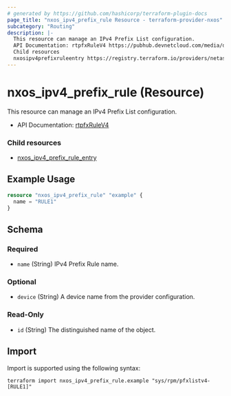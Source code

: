 ```yaml
---
# generated by https://github.com/hashicorp/terraform-plugin-docs
page_title: "nxos_ipv4_prefix_rule Resource - terraform-provider-nxos"
subcategory: "Routing"
description: |-
  This resource can manage an IPv4 Prefix List configuration.
  API Documentation: rtpfxRuleV4 https://pubhub.devnetcloud.com/media/dme-docs-10-2-2/docs/Routing%20and%20Forwarding/rtpfx:RuleV4/
  Child resources
  nxosipv4prefixruleentry https://registry.terraform.io/providers/netascode/nxos/latest/docs/resources/ipv4_prefix_rule_entry
---
```


# nxos_ipv4_prefix_rule (Resource)

This resource can manage an IPv4 Prefix List configuration.

- API Documentation: [rtpfxRuleV4](https://pubhub.devnetcloud.com/media/dme-docs-10-2-2/docs/Routing%20and%20Forwarding/rtpfx:RuleV4/)

### Child resources

- [nxos_ipv4_prefix_rule_entry](https://registry.terraform.io/providers/netascode/nxos/latest/docs/resources/ipv4_prefix_rule_entry)

## Example Usage

```terraform
resource "nxos_ipv4_prefix_rule" "example" {
  name = "RULE1"
}
```

<!-- schema generated by tfplugindocs -->
## Schema

### Required

- `name` (String) IPv4 Prefix Rule name.

### Optional

- `device` (String) A device name from the provider configuration.

### Read-Only

- `id` (String) The distinguished name of the object.

## Import

Import is supported using the following syntax:

```shell
terraform import nxos_ipv4_prefix_rule.example "sys/rpm/pfxlistv4-[RULE1]"
```
